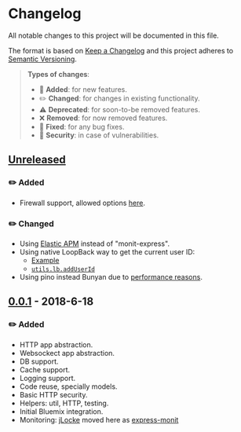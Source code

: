 # Changelog

All notable changes to this project will be documented in this file.

The format is based on [Keep a Changelog](http://keepachangelog.com/en/1.0.0/)
and this project adheres to [Semantic Versioning](http://semver.org/spec/v2.0.0.html).

> **Types of changes**:
>
> - 🎉 **Added**: for new features.
> - ✏️ **Changed**: for changes in existing functionality.
> - ⚠️ **Deprecated**: for soon-to-be removed features.
> - ❌ **Removed**: for now removed features.
> - 🐛 **Fixed**: for any bug fixes.
> - 👾 **Security**: in case of vulnerabilities.

## [Unreleased]

### ✏️ Added

- Firewall support, allowed options [here](packages/hume-app#appstartpath-opts---null).

### ✏️ Changed

- Using [Elastic APM](https://www.elastic.co/solutions/apm) instead of "monit-express".
- Using native LoopBack way to get the current user ID:
  - [Example](https://github.com/IBMResearch/hume/blob/master/example/server/models/cat.js#L27)
  - [`utils.lb.addUserId`](https://github.com/IBMResearch/hume/tree/master/packages/hume-utils#async-lbadduseridmodel---null)
- Using pino instead Bunyan due to [performance reasons](https://medium.com/@nearform/the-cost-of-logging-9faa11fd053).

## [0.0.1] - 2018-6-18

### ✏️ Added

- HTTP app abstraction.
- Websockect app abstraction.
- DB support.
- Cache support.
- Logging support.
- Code reuse, specially models.
- Basic HTTP security.
- Helpers: util, HTTP, testing.
- Initial Bluemix integration.
- Monitoring: [jLocke](https://github.com/IBMResearch/jlocke) moved here as [express-monit](packages/hume-express-monit)

[unreleased]: https://github.com/IBMResearch/hume/compare/v0.0.1...HEAD
[0.0.1]: https://github.com/IBMResearch/hume/compare/40ae2fa5b031c2c3edd9981503f2cc7b08eb8d28...v0.0.1
